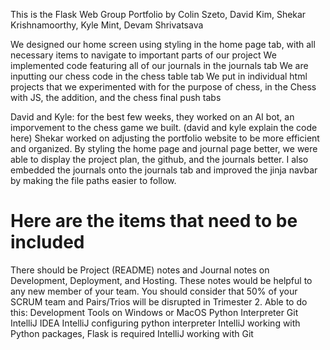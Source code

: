 This is the Flask Web Group Portfolio by Colin Szeto, David Kim, Shekar Krishnamoorthy, Kyle Mint, Devam Shrivatsava

We designed our home screen using styling in the home page tab, with all necessary items to navigate to important parts of our project
We implemented code featuring all of our journals in the journals tab
We are inputting our chess code in the chess table tab
We put in individual html projects that we experimented with for the purpose of chess, in the Chess with JS, the addition, and the chess final push tabs

David and Kyle: for the best few weeks, they worked on an AI bot, an imporvement to the chess game we built. (david and kyle explain the code here)
Shekar worked on adjusting the portfolio website to be more efficient and organized. By styling the home page and journal page better, we were able to display the project plan, the github, and the journals better. I also embedded the journals onto the journals tab and improved the jinja navbar by making the file paths easier to follow.

# Here are the items that need to be included
There should be Project (README) notes and Journal notes on Development, Deployment, and Hosting.  These notes would be helpful to any new member of your team.  You should consider that 50% of your SCRUM team and Pairs/Trios will be disrupted in Trimester 2.
      Able to do this:
      Development Tools on Windows or MacOS
      Python Interpreter
      Git
      IntelliJ IDEA
      IntelliJ configuring python interpreter
      IntelliJ working with Python packages, Flask is required
      IntelliJ working with Git
